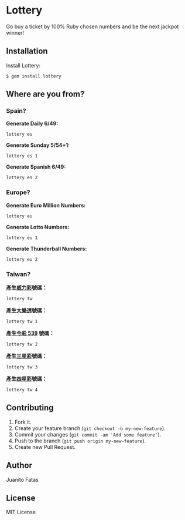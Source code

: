 
# Lottery

Go buy a ticket by 100% Ruby chosen numbers and be the next jackpot winner!

## Installation

Install Lottery:

    $ gem install lottery

## Where are you from?

### Spain?

__Generate Daily 6/49:__

    lottery es

__Generate Sunday 5/54+1:__

    lottery es 1

__Generate Spanish 6/49:__

    lottery es 2

### Europe?

__Generate Euro Million Numbers:__

    lottery eu

__Generate Lotto Numbers:__

    lottery eu 1

__Generate Thunderball Numbers:__

    lottery eu 2

### Taiwan?

__產生[威力彩][superlotto638]號碼：__

    lottery tw

__產生[大樂透][lotto649]號碼：__

    lottery tw 1

__產生[今彩 539][dc539] 號碼：__

    lottery tw 2

__產生[三星彩][3d]號碼：__

    lottery tw 3

__產生[四星彩][4d]號碼：__

    lottery tw 4

[superlotto638]: http://www.taiwanlottery.com.tw/SuperLotto638/index.asp
[lotto649]: http://www.taiwanlottery.com.tw/Lotto649/index.asp
[dc539]: http://www.taiwanlottery.com.tw/DailyCash/index.asp
[3d]: http://www.taiwanlottery.com.tw/3D/index.asp
[4d]: http://www.taiwanlottery.com.tw/4D/index.asp

## Contributing

1. Fork it.
2. Create your feature branch (`git checkout -b my-new-feature`).
3. Commit your changes (`git commit -am 'Add some feature'`).
4. Push to the branch (`git push origin my-new-feature`).
5. Create new Pull Request.

## Author

Juanito Fatas

## License

MIT License
